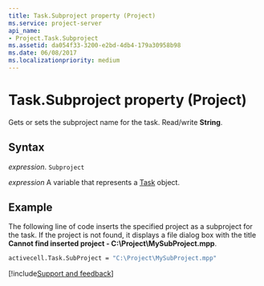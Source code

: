 ```yaml
---
title: Task.Subproject property (Project)
ms.service: project-server
api_name:
- Project.Task.Subproject
ms.assetid: da054f33-3200-e2bd-4db4-179a30958b98
ms.date: 06/08/2017
ms.localizationpriority: medium
---
```



# Task.Subproject property (Project)

Gets or sets the subproject name for the task. Read/write **String**.


## Syntax

_expression_. `Subproject`

_expression_ A variable that represents a [Task](./Project.Task.md) object.


## Example

The following line of code inserts the specified project as a subproject for the task. If the project is not found, it displays a file dialog box with the title **Cannot find inserted project - C:\Project\MySubProject.mpp**.


```vb
activecell.Task.SubProject = "C:\Project\MySubProject.mpp"
```

[!include[Support and feedback](~/includes/feedback-boilerplate.md)]